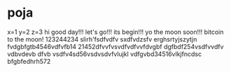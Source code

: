 # poja
x=1
y=2
z=3
hi
good day!!!
let's go!!!
its begin!!!
yo the moon soon!!!
bitcoin to the moon!
123244234
slirh'fsdfvdfv
sxdfvdzsfv
erghsrtyjszytjn
fvdgbfgtb4546vdfvfb14
21452dfvvfvsvdfvdfvvfdvgbf
dgfbdf254vsdfvvdfv
vdbvdevb dfvb
vsdfv4sd56vsdvsdvfvlujkl
vdfgvbd34516vlkjfncdsc
bfgbfedhrh572
